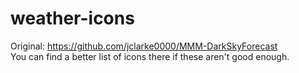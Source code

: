 # weather-icons
Original: https://github.com/jclarke0000/MMM-DarkSkyForecast<br>
You can find a better list of icons there if these aren't good enough.
